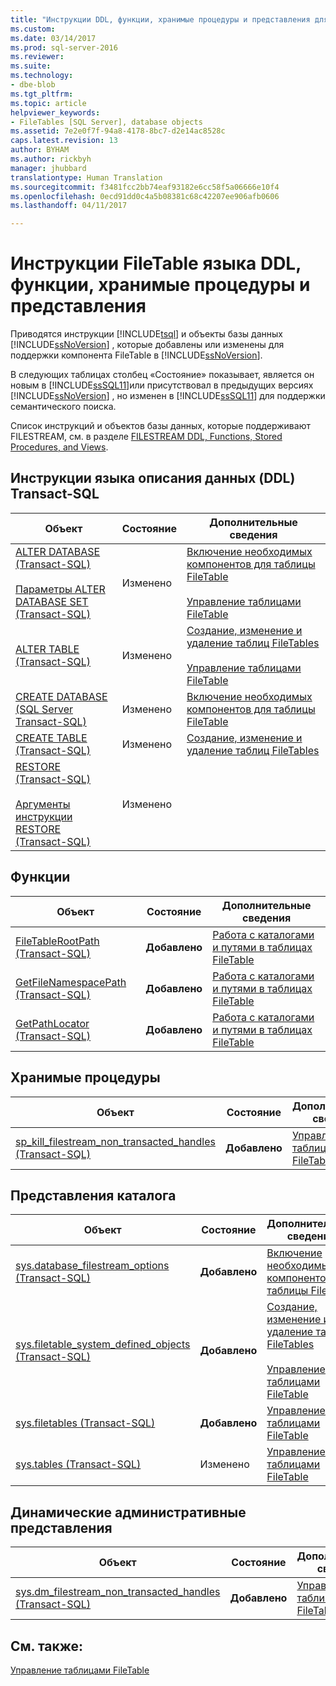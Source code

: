 ```yaml
---
title: "Инструкции DDL, функции, хранимые процедуры и представления для | Документация Майкрософт | Документация Майкрософт"
ms.custom: 
ms.date: 03/14/2017
ms.prod: sql-server-2016
ms.reviewer: 
ms.suite: 
ms.technology:
- dbe-blob
ms.tgt_pltfrm: 
ms.topic: article
helpviewer_keywords:
- FileTables [SQL Server], database objects
ms.assetid: 7e2e0f7f-94a8-4178-8bc7-d2e14ac8528c
caps.latest.revision: 13
author: BYHAM
ms.author: rickbyh
manager: jhubbard
translationtype: Human Translation
ms.sourcegitcommit: f3481fcc2bb74eaf93182e6cc58f5a06666e10f4
ms.openlocfilehash: 0ecd91dd0c4a5b08381c68c42207ee906afb0606
ms.lasthandoff: 04/11/2017

---
```

# <a name="filetable-ddl-functions-stored-procedures-and-views"></a>Инструкции FileTable языка DDL, функции, хранимые процедуры и представления
  Приводятся инструкции [!INCLUDE[tsql](../../includes/tsql-md.md)] и объекты базы данных [!INCLUDE[ssNoVersion](../../includes/ssnoversion-md.md)] , которые добавлены или изменены для поддержки компонента FileTable в [!INCLUDE[ssNoVersion](../../includes/ssnoversion-md.md)].  
  
 В следующих таблицах столбец «Состояние» показывает, является он новым в [!INCLUDE[ssSQL11](../../includes/sssql11-md.md)]или присутствовал в предыдущих версиях [!INCLUDE[ssNoVersion](../../includes/ssnoversion-md.md)] , но изменен в [!INCLUDE[ssSQL11](../../includes/sssql11-md.md)] для поддержки семантического поиска.  
  
 Список инструкций и объектов базы данных, которые поддерживают FILESTREAM, см. в разделе [FILESTREAM DDL, Functions, Stored Procedures, and Views](../../relational-databases/blob/filestream-ddl-functions-stored-procedures-and-views.md).  
  
##  <a name="ddl"></a> Инструкции языка описания данных (DDL) Transact-SQL  
  
|Объект|Состояние|Дополнительные сведения|  
|------------|------------|----------------------|  
|[ALTER DATABASE (Transact-SQL)](../../t-sql/statements/alter-database-transact-sql.md)<br /><br /> [Параметры ALTER DATABASE SET (Transact-SQL)](../../t-sql/statements/alter-database-transact-sql-set-options.md)|Изменено|[Включение необходимых компонентов для таблицы FileTable](../../relational-databases/blob/enable-the-prerequisites-for-filetable.md)<br /><br /> [Управление таблицами FileTable](../../relational-databases/blob/manage-filetables.md)|  
|[ALTER TABLE (Transact-SQL)](../../t-sql/statements/alter-table-transact-sql.md)|Изменено|[Создание, изменение и удаление таблиц FileTables](../../relational-databases/blob/create-alter-and-drop-filetables.md)<br /><br /> [Управление таблицами FileTable](../../relational-databases/blob/manage-filetables.md)|  
|[CREATE DATABASE (SQL Server Transact-SQL)](../../t-sql/statements/create-database-sql-server-transact-sql.md)|Изменено|[Включение необходимых компонентов для таблицы FileTable](../../relational-databases/blob/enable-the-prerequisites-for-filetable.md)|  
|[CREATE TABLE (Transact-SQL)](../../t-sql/statements/create-table-transact-sql.md)|Изменено|[Создание, изменение и удаление таблиц FileTables](../../relational-databases/blob/create-alter-and-drop-filetables.md)|  
|[RESTORE (Transact-SQL)](../../t-sql/statements/restore-statements-transact-sql.md)<br /><br /> [Аргументы инструкции RESTORE (Transact-SQL)](../../t-sql/statements/restore-statements-arguments-transact-sql.md)|Изменено||  
  
##  <a name="func"></a> Функции  
  
|Объект|Состояние|Дополнительные сведения|  
|------------|------------|----------------------|  
|[FileTableRootPath (Transact-SQL)](../../relational-databases/system-functions/filetablerootpath-transact-sql.md)|**Добавлено**|[Работа с каталогами и путями в таблицах FileTable](../../relational-databases/blob/work-with-directories-and-paths-in-filetables.md)|  
|[GetFileNamespacePath (Transact-SQL)](../../relational-databases/system-functions/getfilenamespacepath-transact-sql.md)|**Добавлено**|[Работа с каталогами и путями в таблицах FileTable](../../relational-databases/blob/work-with-directories-and-paths-in-filetables.md)|  
|[GetPathLocator (Transact-SQL)](../../relational-databases/system-functions/getpathlocator-transact-sql.md)|**Добавлено**|[Работа с каталогами и путями в таблицах FileTable](../../relational-databases/blob/work-with-directories-and-paths-in-filetables.md)|  
  
##  <a name="sproc"></a> Хранимые процедуры  
  
|Объект|Состояние|Дополнительные сведения|  
|------------|------------|----------------------|  
|[sp_kill_filestream_non_transacted_handles (Transact-SQL)](../../relational-databases/system-stored-procedures/filestream-and-filetable-sp-kill-filestream-non-transacted-handles.md)|**Добавлено**|[Управление таблицами FileTable](../../relational-databases/blob/manage-filetables.md)|  
  
##  <a name="cv"></a> Представления каталога  
  
|Объект|Состояние|Дополнительные сведения|  
|------------|------------|----------------------|  
|[sys.database_filestream_options (Transact-SQL)](../../relational-databases/system-catalog-views/sys-database-filestream-options-transact-sql.md)|**Добавлено**|[Включение необходимых компонентов для таблицы FileTable](../../relational-databases/blob/enable-the-prerequisites-for-filetable.md)|  
|[sys.filetable_system_defined_objects (Transact-SQL)](../../relational-databases/system-catalog-views/sys-filetable-system-defined-objects-transact-sql.md)|**Добавлено**|[Создание, изменение и удаление таблиц FileTables](../../relational-databases/blob/create-alter-and-drop-filetables.md)<br /><br /> [Управление таблицами FileTable](../../relational-databases/blob/manage-filetables.md)|  
|[sys.filetables (Transact-SQL)](../../relational-databases/system-catalog-views/sys-filetables-transact-sql.md)|**Добавлено**|[Управление таблицами FileTable](../../relational-databases/blob/manage-filetables.md)|  
|[sys.tables (Transact-SQL)](../../relational-databases/system-catalog-views/sys-tables-transact-sql.md)|Изменено|[Управление таблицами FileTable](../../relational-databases/blob/manage-filetables.md)|  
  
##  <a name="dmv"></a> Динамические административные представления  
  
|Объект|Состояние|Дополнительные сведения|  
|------------|------------|----------------------|  
|[sys.dm_filestream_non_transacted_handles (Transact-SQL)](../../relational-databases/system-dynamic-management-views/sys-dm-filestream-non-transacted-handles-transact-sql.md)|**Добавлено**|[Управление таблицами FileTable](../../relational-databases/blob/manage-filetables.md)|  
  
## <a name="see-also"></a>См. также:  
 [Управление таблицами FileTable](../../relational-databases/blob/manage-filetables.md)  
  
  
